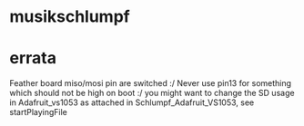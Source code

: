 # musikschlumpf

# errata
Feather board miso/mosi pin are switched :/
Never use pin13 for something which should not be high on boot :/
you might want to change the SD usage in Adafruit_vs1053 as attached in Schlumpf_Adafruit_VS1053, see startPlayingFile